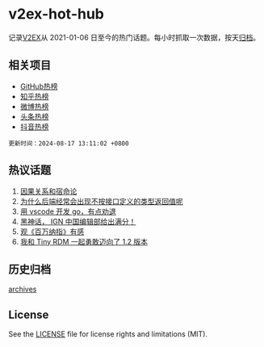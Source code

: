 # v2ex-hot-hub

 记录[V2EX](https://www.v2ex.com/)从 2021-01-06 日至今的热门话题。每小时抓取一次数据，按天[归档](archives)。
 
 ## 相关项目

- [GitHub热榜](https://github.com/lonnyzhang423/github-hot-hub)
- [知乎热榜](https://github.com/lonnyzhang423/zhihu-hot-hub)
- [微博热榜](https://github.com/lonnyzhang423/weibo-hot-hub)
- [头条热榜](https://github.com/lonnyzhang423/toutiao-hot-hub)
- [抖音热榜](https://github.com/lonnyzhang423/douyin-hot-hub)


 `更新时间：2024-08-17 13:11:02 +0800`

## 热议话题

1. [因果关系和宿命论](https://www.v2ex.com/t/1065540)
1. [为什么后端经常会出现不按接口定义的类型返回值呢](https://www.v2ex.com/t/1065606)
1. [用 vscode 开发 go，有点劝退](https://www.v2ex.com/t/1065554)
1. [黑神话， IGN 中国编辑部给出满分！](https://www.v2ex.com/t/1065654)
1. [观《百万纳指》有感](https://www.v2ex.com/t/1065536)
1. [我和 Tiny RDM 一起勇敢迈向了 1.2 版本](https://www.v2ex.com/t/1065503)

## 历史归档

[archives](archives)

## License

See the [LICENSE](LICENSE) file for license rights and limitations (MIT).
